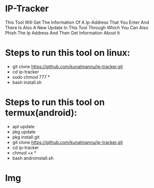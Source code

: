 # IP-Tracker
This Tool Will Get The Information Of A Ip-Address That You Enter And                                                                               
There Is Also A New Update In This Tool Through Which You Can Also                                                                                 
Phish The Ip Address And Then Get Information About It                                                                                             

# Steps to run this tool on linux:
- git clone https://github.com/kunalmannu/ip-tracker.git
- cd ip-tracker
- sudo chmod 777 *
- bash install.sh

# Steps to run this tool on termux(android):
- apt update
- pkg update
- pkg install git
- git clone https://github.com/kunalmannu/ip-tracker.git
- cd ip-tracker
- chmod +x *
- bash androinstall.sh

# Img
